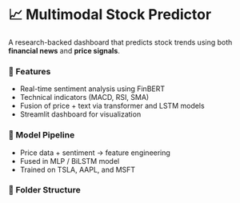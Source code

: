 # 📈 Multimodal Stock Predictor

A research-backed dashboard that predicts stock trends using both **financial news** and **price signals**.

### 🚀 Features
- Real-time sentiment analysis using FinBERT
- Technical indicators (MACD, RSI, SMA)
- Fusion of price + text via transformer and LSTM models
- Streamlit dashboard for visualization

### 🧠 Model Pipeline
- Price data + sentiment → feature engineering
- Fused in MLP / BiLSTM model
- Trained on TSLA, AAPL, and MSFT

### 📁 Folder Structure
